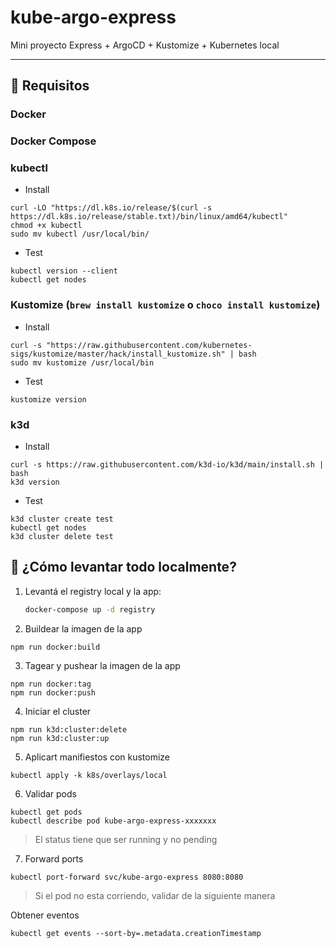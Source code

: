 # kube-argo-express

Mini proyecto Express + ArgoCD + Kustomize + Kubernetes local

---

## 🔧 Requisitos

### Docker

### Docker Compose

### kubectl

- Install

```
curl -LO "https://dl.k8s.io/release/$(curl -s https://dl.k8s.io/release/stable.txt)/bin/linux/amd64/kubectl"
chmod +x kubectl
sudo mv kubectl /usr/local/bin/
```

- Test

```
kubectl version --client
kubectl get nodes
```

### Kustomize (`brew install kustomize` o `choco install kustomize`)

- Install

```
curl -s "https://raw.githubusercontent.com/kubernetes-sigs/kustomize/master/hack/install_kustomize.sh" | bash
sudo mv kustomize /usr/local/bin
```

- Test

```
kustomize version
```

### k3d

- Install

```
curl -s https://raw.githubusercontent.com/k3d-io/k3d/main/install.sh | bash
k3d version
```

- Test

```
k3d cluster create test
kubectl get nodes
k3d cluster delete test
```

## 🚀 ¿Cómo levantar todo localmente?

1. Levantá el registry local y la app:

   ```bash
   docker-compose up -d registry
   ```

2. Buildear la imagen de la app

```
npm run docker:build
```

3. Tagear y pushear la imagen de la app

```
npm run docker:tag
npm run docker:push
```

4. Iniciar el cluster

```
npm run k3d:cluster:delete
npm run k3d:cluster:up
```

5. Aplicart manifiestos con kustomize

```
kubectl apply -k k8s/overlays/local
```

6. Validar pods
```
kubectl get pods
kubectl describe pod kube-argo-express-xxxxxxx
```

> El status tiene que ser running y no pending

7. Forward ports
```
kubectl port-forward svc/kube-argo-express 8080:8080
```

> Si el pod no esta corriendo, validar de la siguiente manera

Obtener eventos
```
kubectl get events --sort-by=.metadata.creationTimestamp
```